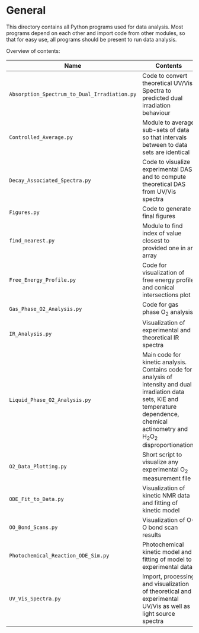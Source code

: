# General

This directory contains all Python programs used for data analysis. Most programs depend on each other and import code from other modules, so that for easy use, all programs should be present to run data analysis.

Overview of contents:

Name | Contents
--- | ---
`Absorption_Spectrum_to_Dual_Irradiation.py` | Code to convert theoretical UV/Vis Spectra to predicted dual irradiation behaviour
`Controlled_Average.py` | Module to average sub-sets of data so that intervals between to data sets are identical
`Decay_Associated_Spectra.py` | Code to visualize experimental DAS and to compute theoretical DAS from UV/Vis spectra
`Figures.py` | Code to generate final figures
`find_nearest.py` | Module to find index of value closest to provided one in an array
`Free_Energy_Profile.py` | Code for visualization of free energy profile and conical intersections plot
`Gas_Phase_O2_Analysis.py` | Code for gas phase O<sub>2</sub> analysis
`IR_Analysis.py` | Visualization of experimental and theoretical IR spectra
`Liquid_Phase_O2_Analysis.py` | Main code for kinetic analysis. Contains code for analysis of intensity and dual irradiation data sets, KIE and temperature dependence, chemical actinometry and H<sub>2</sub>O<sub>2</sub> disproportionation.
`O2_Data_Plotting.py` | Short script to visualize any experimental O<sub>2</sub> measurement file
`ODE_Fit_to_Data.py` | Visualization of kinetic NMR data and fitting of kinetic model
`OO_Bond_Scans.py` | Visualization of O-O bond scan results
`Photochemical_Reaction_ODE_Sim.py` | Photochemical kinetic model and fitting of model to experimental data
`UV_Vis_Spectra.py` | Import, processing and visualization of theoretical and experimental UV/Vis as well as light source spectra